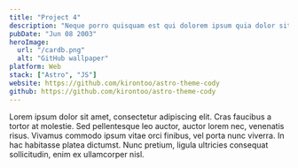 ```yaml
---
title: "Project 4"
description: "Neque porro quisquam est qui dolorem ipsum quia dolor sit amet, consectetur, adipisci"
pubDate: "Jun 08 2003"
heroImage:
  url: "/cardb.png"
  alt: "GitHub wallpaper"
platform: Web
stack: ["Astro", "JS"]
website: https://github.com/kirontoo/astro-theme-cody
github: https://github.com/kirontoo/astro-theme-cody
---
```


Lorem ipsum dolor sit amet, consectetur adipiscing elit. Cras faucibus a tortor at molestie. Sed pellentesque leo auctor, auctor lorem nec, venenatis risus. Vivamus commodo ipsum vitae orci finibus, vel porta nunc viverra. In hac habitasse platea dictumst. Nunc pretium, ligula ultricies consequat sollicitudin, enim ex ullamcorper nisl.
